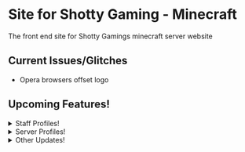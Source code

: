 # Site for Shotty Gaming - Minecraft
The front end site for Shotty Gamings minecraft server website

## Current Issues/Glitches
 - Opera browsers offset logo


## Upcoming Features!
<details><summary> Staff Profiles! </summary>
<p>

   - Amount of bans/mutes/kicks issued<br>
   - about<br>
   - favorite server<br>
   - How long as a staff member<br>
 
</p>
</details>
  
<details><summary> Server Profiles! </summary>
<p>

   - Server Status <br>
   - Player Counts <br>
   - Chat Viewer <br>
   - See online staff <br>
   - Amount of bans/mutes/kicks taken place on that specific server <br>
 
</p>
</details>
  
<details><summary> Other Updates! </summary>
<p>

   - Change Server Card Styling<br>
   - Footer <br>
   - Current Punishment Viewer <br>
 
</p>
</details>
